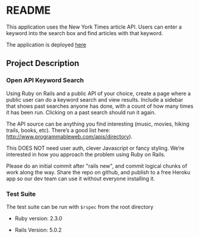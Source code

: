 # README

This application uses the New York Times article API. Users can enter a keyword
into the search box and find articles with that keyword.

The application is deployed [here](https://times-article-search.herokuapp.com/)

## Project Description
### Open API Keyword Search

Using Ruby on Rails and a public API of your choice, create a page where a public user can do a keyword search and view results. Include a sidebar that shows past searches anyone has done, with a count of how many times it has been run. Clicking on a past search should run it again.

The API source can be anything you find interesting (music, movies, hiking trails, books, etc). There’s a good list here: http://www.programmableweb.com/apis/directory).

This DOES NOT need user auth, clever Javascript or fancy styling. We’re interested in how you approach the problem using Ruby on Rails.

Please do an initial commit after "rails new", and commit logical chunks of work along the way.  Share the repo on github, and publish to a free Heroku app so our dev team can use it without everyone installing it.

### Test Suite
The test suite can be run with `$rspec` from the root directory

* Ruby version: 2.3.0

* Rails Version: 5.0.2
